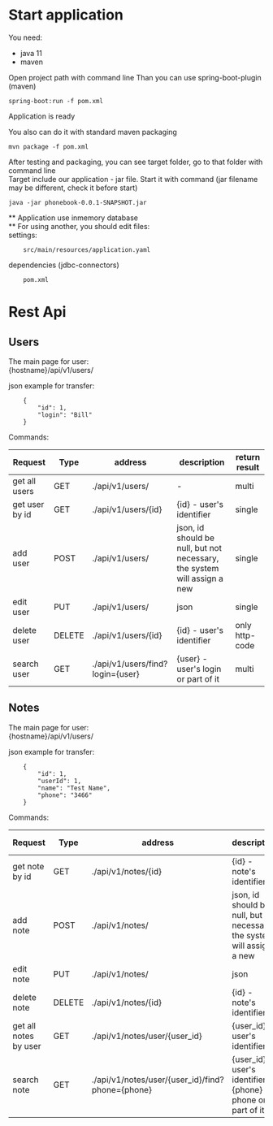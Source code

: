 # Start application

You need:

- java 11
- maven

Open project path with command line Than you can use spring-boot-plugin (maven)

````
spring-boot:run -f pom.xml
````

Application is ready

You also can do it with standard maven packaging

````
mvn package -f pom.xml
````

After testing and packaging, you can see target folder, go to that folder with command line  
Target include our application - jar file. Start it with command (jar filename may be different, check it before start)

````
java -jar phonebook-0.0.1-SNAPSHOT.jar
````

** Application use inmemory database  
** For using another, you should edit files:  
settings:

````
    src/main/resources/application.yaml
````

dependencies (jdbc-connectors)

````
    pom.xml
````

# Rest Api

## Users

The main page for user:  
{hostname}/api/v1/users/

json example for transfer:

````
    {
        "id": 1,
        "login": "Bill"
    }
````

Commands:

Request | Type | address | description | return result
--- | ---  | --- | ---  | ---
get all users | GET | ./api/v1/users/ | - | multi
get user by id | GET | ./api/v1/users/{id} | {id} - user's identifier | single
add user |  POST | ./api/v1/users/ | json, id should be null, but not necessary, the system will assign a new | single
edit user | PUT | ./api/v1/users/ | json | single
delete user | DELETE | ./api/v1/users/{id} | {id} - user's identifier | only http-code
search user | GET | ./api/v1/users/find?login={user} | {user} - user's login or part of it | multi

## Notes

The main page for user:  
{hostname}/api/v1/users/

json example for transfer:

````
    {
        "id": 1,
        "userId": 1,
        "name": "Test Name",
        "phone": "3466"
    }
````

Commands:

Request | Type | address | description | return result
--- | ---  | --- | ---  | ---
get note by id | GET | ./api/v1/notes/{id} | {id} - note's identifier | single
add note |  POST | ./api/v1/notes/ | json, id should be null, but not necessary, the system will assign a new | single
edit note | PUT | ./api/v1/notes/ | json | single
delete note | DELETE | ./api/v1/notes/{id} | {id} - note's identifier | only http-code
get all notes by user | GET | ./api/v1/notes/user/{user_id} | {user_id} - user's identifier  | multi
search note | GET | ./api/v1/notes/user/{user_id}/find?phone={phone} | {user_id} - user's identifier, {phone} - phone or part of it | multi


